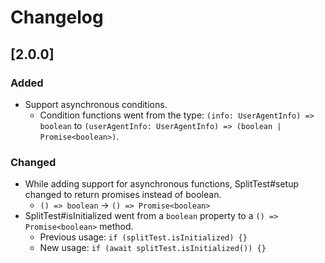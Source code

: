 # Changelog

## [2.0.0]
### Added
- Support asynchronous conditions.
    - Condition functions went from the type: `(info: UserAgentInfo) => boolean` to `(userAgentInfo: UserAgentInfo) => (boolean | Promise<boolean>)`.

### Changed
- While adding support for asynchronous functions, SplitTest#setup changed to return promises instead of boolean.
    - `() => boolean` -> `() => Promise<boolean>`
- SplitTest#isInitialized went from a `boolean` property to a `() => Promise<boolean>` method.
    - Previous usage:
        `if (splitTest.isInitialized) {}`
    - New usage:
        `if (await splitTest.isInitialized()) {}`